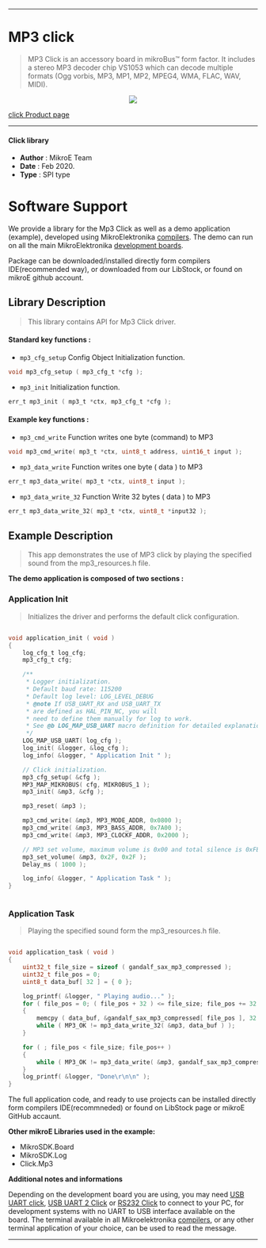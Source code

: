  
---
# MP3 click

> MP3 Click is an accessory board in mikroBus™ form factor. It includes a stereo MP3 decoder chip VS1053 which can decode multiple formats (Ogg vorbis, MP3, MP1, MP2, MPEG4, WMA, FLAC, WAV, MIDI).

<p align="center">
  <img src="https://download.mikroe.com/images/click_for_ide/mp3_click.png">
</p>

[click Product page](https://www.mikroe.com/mp3-click)

---


#### Click library 

- **Author**        : MikroE Team
- **Date**          : Feb 2020.
- **Type**          : SPI type


# Software Support

We provide a library for the Mp3 Click 
as well as a demo application (example), developed using MikroElektronika 
[compilers](https://shop.mikroe.com/compilers). 
The demo can run on all the main MikroElektronika [development boards](https://shop.mikroe.com/development-boards).

Package can be downloaded/installed directly form compilers IDE(recommended way), or downloaded from our LibStock, or found on mikroE github account. 

## Library Description

> This library contains API for Mp3 Click driver.

#### Standard key functions :

- `mp3_cfg_setup` Config Object Initialization function.
```c
void mp3_cfg_setup ( mp3_cfg_t *cfg ); 
```

- `mp3_init` Initialization function.
```c
err_t mp3_init ( mp3_t *ctx, mp3_cfg_t *cfg );
```

#### Example key functions :

- `mp3_cmd_write` Function writes one byte (command) to MP3
```c
void mp3_cmd_write( mp3_t *ctx, uint8_t address, uint16_t input );
```

- `mp3_data_write` Function writes one byte ( data ) to MP3
```c
err_t mp3_data_write( mp3_t *ctx, uint8_t input );
```

- `mp3_data_write_32` Function Write 32 bytes ( data ) to MP3
```c
err_t mp3_data_write_32( mp3_t *ctx, uint8_t *input32 );
```

## Example Description

> This app demonstrates the use of MP3 click by playing the specified sound from the mp3_resources.h file.

**The demo application is composed of two sections :**

### Application Init 

> Initializes the driver and performs the default click configuration.

```c

void application_init ( void )
{
    log_cfg_t log_cfg;
    mp3_cfg_t cfg;

    /** 
     * Logger initialization.
     * Default baud rate: 115200
     * Default log level: LOG_LEVEL_DEBUG
     * @note If USB_UART_RX and USB_UART_TX 
     * are defined as HAL_PIN_NC, you will 
     * need to define them manually for log to work. 
     * See @b LOG_MAP_USB_UART macro definition for detailed explanation.
     */
    LOG_MAP_USB_UART( log_cfg );
    log_init( &logger, &log_cfg );
    log_info( &logger, " Application Init " );

    // Click initialization.
    mp3_cfg_setup( &cfg );
    MP3_MAP_MIKROBUS( cfg, MIKROBUS_1 );
    mp3_init( &mp3, &cfg );

    mp3_reset( &mp3 );

    mp3_cmd_write( &mp3, MP3_MODE_ADDR, 0x0800 );
    mp3_cmd_write( &mp3, MP3_BASS_ADDR, 0x7A00 );
    mp3_cmd_write( &mp3, MP3_CLOCKF_ADDR, 0x2000 );

    // MP3 set volume, maximum volume is 0x00 and total silence is 0xFE.
    mp3_set_volume( &mp3, 0x2F, 0x2F );
    Delay_ms ( 1000 );

    log_info( &logger, " Application Task " );
}
  
```

### Application Task

> Playing the specified sound form the mp3_resources.h file.

```c

void application_task ( void )
{
    uint32_t file_size = sizeof ( gandalf_sax_mp3_compressed );
    uint32_t file_pos = 0;
    uint8_t data_buf[ 32 ] = { 0 };

    log_printf( &logger, " Playing audio..." );
    for ( file_pos = 0; ( file_pos + 32 ) <= file_size; file_pos += 32 )
    {
        memcpy ( data_buf, &gandalf_sax_mp3_compressed[ file_pos ], 32 );
        while ( MP3_OK != mp3_data_write_32( &mp3, data_buf ) );
    }

    for ( ; file_pos < file_size; file_pos++ )
    {
        while ( MP3_OK != mp3_data_write( &mp3, gandalf_sax_mp3_compressed[ file_pos ] ) );
    }
    log_printf( &logger, "Done\r\n\n" );
}  

```

The full application code, and ready to use projects can be  installed directly form compilers IDE(recommneded) or found on LibStock page or mikroE GitHub accaunt.

**Other mikroE Libraries used in the example:** 

- MikroSDK.Board
- MikroSDK.Log
- Click.Mp3

**Additional notes and informations**

Depending on the development board you are using, you may need 
[USB UART click](https://shop.mikroe.com/usb-uart-click), 
[USB UART 2 Click](https://shop.mikroe.com/usb-uart-2-click) or 
[RS232 Click](https://shop.mikroe.com/rs232-click) to connect to your PC, for 
development systems with no UART to USB interface available on the board. The 
terminal available in all Mikroelektronika 
[compilers](https://shop.mikroe.com/compilers), or any other terminal application 
of your choice, can be used to read the message.



---
